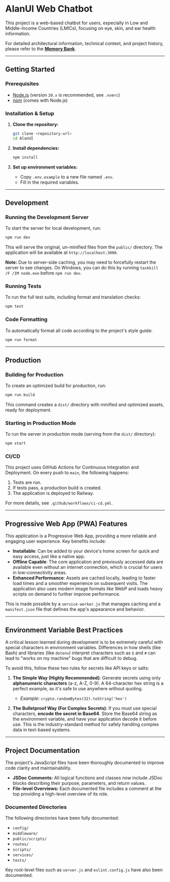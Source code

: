 # AlanUI Web Chatbot

This project is a web-based chatbot for users, especially in Low and Middle-Income Countries (LMICs), focusing on eye, skin, and ear health information.

<!-- Updated for green8 commit -->

For detailed architectural information, technical context, and project history, please refer to the **[Memory Bank](memory-bank/)**.

---

## Getting Started

### Prerequisites
- [Node.js](https://nodejs.org/) (version `20.x` is recommended, see `.nvmrc`)
- [npm](https://www.npmjs.com/) (comes with Node.js)

### Installation & Setup

1.  **Clone the repository:**
    ```bash
    git clone <repository-url>
    cd AlanUI
    ```

2.  **Install dependencies:**
    ```bash
    npm install
    ```

3.  **Set up environment variables:**
    - Copy `.env.example` to a new file named `.env`.
    - Fill in the required variables.

---

## Development

### Running the Development Server
To start the server for local development, run:
```bash
npm run dev
```
This will serve the original, un-minified files from the `public/` directory. The application will be available at `http://localhost:3000`.

**Note:** Due to server-side caching, you may need to forcefully restart the server to see changes. On Windows, you can do this by running `taskkill /F /IM node.exe` before `npm run dev`.

### Running Tests
To run the full test suite, including format and translation checks:
```bash
npm test
```

### Code Formatting
To automatically format all code according to the project's style guide:
```bash
npm run format
```

---

## Production

### Building for Production
To create an optimized build for production, run:
```bash
npm run build
```
This command creates a `dist/` directory with minified and optimized assets, ready for deployment.

### Starting in Production Mode
To run the server in production mode (serving from the `dist/` directory):
```bash
npm start
```

### CI/CD
This project uses GitHub Actions for Continuous Integration and Deployment. On every push to `main`, the following happens:
1.  Tests are run.
2.  If tests pass, a production build is created.
3.  The application is deployed to Railway.

For more details, see `.github/workflows/ci-cd.yml`.

---

## Progressive Web App (PWA) Features

This application is a Progressive Web App, providing a more reliable and engaging user experience. Key benefits include:

-   **Installable**: Can be added to your device's home screen for quick and easy access, just like a native app.
-   **Offline Capable**: The core application and previously accessed data are available even without an internet connection, which is crucial for users in low-connectivity areas.
-   **Enhanced Performance**: Assets are cached locally, leading to faster load times and a smoother experience on subsequent visits. The application also uses modern image formats like WebP and loads heavy scripts on demand to further improve performance.

This is made possible by a `service-worker.js` that manages caching and a `manifest.json` file that defines the app's appearance and behavior.

---

## Environment Variable Best Practices

A critical lesson learned during development is to be extremely careful with special characters in environment variables. Differences in how shells (like Bash) and libraries (like `dotenv`) interpret characters such as `$` and `#` can lead to "works on my machine" bugs that are difficult to debug.

To avoid this, follow these two rules for secrets like API keys or salts:

1.  **The Simple Way (Highly Recommended)**: Generate secrets using only **alphanumeric characters** (a-z, A-Z, 0-9). A 64-character hex string is a perfect example, as it's safe to use anywhere without quoting.
    -   *Example*: `crypto.randomBytes(32).toString('hex')`

2.  **The Bulletproof Way (For Complex Secrets)**: If you must use special characters, **encode the secret in Base64**. Store the Base64 string as the environment variable, and have your application decode it before use. This is the industry-standard method for safely handling complex data in text-based systems.

---

## Project Documentation

The project's JavaScript files have been thoroughly documented to improve code clarity and maintainability.

- **JSDoc Comments:** All logical functions and classes now include JSDoc blocks describing their purpose, parameters, and return values.
- **File-level Overviews:** Each documented file includes a comment at the top providing a high-level overview of its role.

### Documented Directories
The following directories have been fully documented:
- `config/`
- `middleware/`
- `public/scripts/`
- `routes/`
- `scripts/`
- `services/`
- `tests/`

Key root-level files such as `server.js` and `eslint.config.js` have also been documented.
